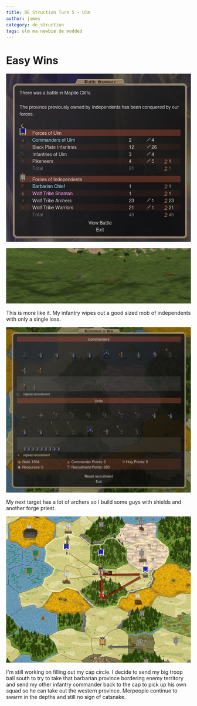 ```yaml
---
title: DE_Struction Turn 5 - Ulm
author: james
category: de_struction
tags: ulm ma newbie de modded
---
```


# Easy Wins

![Battle in the Mapito Cliffs](/assets/images/ulm_05001.jpg)

![Indy chaff](/assets/images/ulm_05002.jpg)

This is more like it. My infantry wipes out a good sized mob of independents with only a single loss.

![Recruitment](/assets/images/ulm_05003.jpg)

My next target has a lot of archers so I build some guys with shields and another forge priest.

![Overview](/assets/images/ulm_05004.jpg)

I'm still working on filling out my cap circle. I decide to send my big troop ball south to try to take that barbarian province bordering enemy territory and send my other infantry commander back to the cap to pick up his own squad so he can take out the western province. Merpeople continue to swarm in the depths and still no sign of catsnake.
